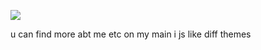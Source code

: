 ![](https://komarev.com/ghpvc/?username=jekosian&label=dooshbeegs&style=flat-square&color=9d4c63&base=7482)

u can find more abt me etc on my main i js like diff themes
